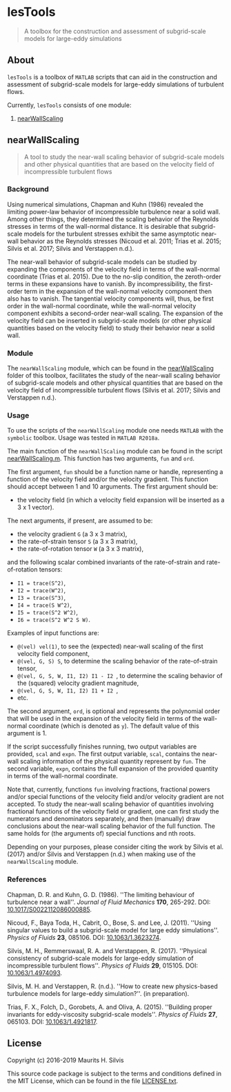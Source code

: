 # lesTools

> A toolbox for the construction and assessment of subgrid-scale models for large-eddy simulations

## About

`lesTools` is a toolbox of `MATLAB` scripts that can aid in the construction and assessment of subgrid-scale models for large-eddy simulations of turbulent flows.

Currently, `lesTools` consists of one module:

1. [nearWallScaling](#nearwallscaling)

## nearWallScaling

> A tool to study the near-wall scaling behavior of subgrid-scale models and other physical quantities that are based on the velocity field of incompressible turbulent flows

### Background

Using numerical simulations, Chapman and Kuhn (1986) revealed the limiting power-law behavior of incompressible turbulence near a solid wall.
Among other things, they determined the scaling behavior of the Reynolds stresses in terms of the wall-normal distance.
It is desirable that subgrid-scale models for the turbulent stresses exhibit the same asymptotic near-wall behavior as the Reynolds stresses (Nicoud et al. 2011; Trias et al. 2015; Silvis et al. 2017; Silvis and Verstappen n.d.).

The near-wall behavior of subgrid-scale models can be studied by expanding the components of the velocity field in terms of the wall-normal coordinate (Trias et al. 2015).
Due to the no-slip condition, the zeroth-order terms in these expansions have to vanish.
By incompressibility, the first-order term in the expansion of the wall-normal velocity component then also has to vanish.
The tangential velocity components will, thus, be first order in the wall-normal coordinate, while the wall-normal velocity component exhibits a second-order near-wall scaling.
The expansion of the velocity field can be inserted in subgrid-scale models (or other physical quantities based on the velocity field) to study their behavior near a solid wall.

### Module

The `nearWallScaling` module, which can be found in the [nearWallScaling](nearWallScaling) folder of this toolbox, facilitates the study of the near-wall scaling behavior of subgrid-scale models and other physical quantities that are based on the velocity field of incompressible turbulent flows (Silvis et al. 2017; Silvis and Verstappen n.d.).

### Usage

To use the scripts of the `nearWallScaling` module one needs `MATLAB` with the `symbolic` toolbox.
Usage was tested in `MATLAB R2018a`.

The main function of the `nearWallScaling` module can be found in the script [nearWallScaling.m](nearWallScaling/nearWallScaling.m).
This function has two arguments, `fun` and `ord`.

The first argument, `fun` should be a function name or handle, representing a function of the velocity field and/or the velocity gradient.
This function should accept between 1 and 10 arguments.
The first argument should be:

- the velocity field (in which a velocity field expansion will be inserted as a 3 x 1 vector).

The next arguments, if present, are assumed to be:

- the velocity gradient `G` (a 3 x 3 matrix),
- the rate-of-strain tensor `S` (a 3 x 3 matrix),
- the rate-of-rotation tensor `W` (a 3 x 3 matrix),

and the following scalar combined invariants of the rate-of-strain
and rate-of-rotation tensors:

- `I1 = trace(S^2)`,
- `I2 = trace(W^2)`,
- `I3 = trace(S^3)`,
- `I4 = trace(S W^2)`,
- `I5 = trace(S^2 W^2)`,
- `I6 = trace(S^2 W^2 S W)`.

Examples of input functions are:

- `@(vel) vel(1)`, to see the (expected) near-wall scaling of the first velocity field component,
- `@(vel, G, S) S`, to determine the scaling behavior of the rate-of-strain tensor,
- `@(vel, G, S, W, I1, I2) I1 - I2 `, to determine the scaling behavior of the (squared) velocity gradient magnitude,
- `@(vel, G, S, W, I1, I2) I1 + I2 `,
- etc.

The second argument, `ord`, is optional and represents the polynomial order that will be used in the expansion of the velocity field in terms of the wall-normal coordinate (which is denoted as `y`).
The default value of this argument is 1.

If the script successfully finishes running, two output variables are provided, `scal` and `expn`.
The first output variable, `scal`, contains the near-wall scaling information of the physical quantity represent by `fun`.
The second variable, `expn`, contains the full expansion of the provided quantity in terms of the wall-normal coordinate.

Note that, currently, functions `fun` involving fractions, fractional powers and/or special functions of the velocity field and/or velocity gradient are not accepted.
To study the near-wall scaling behavior of quantities involving fractional functions of the velocity field or gradient, one can first study the numerators and denominators separately, and then (manually) draw conclusions about the near-wall scaling behavior of the full function.
The same holds for (the arguments of) special functions and nth roots.

Depending on your purposes, please consider citing the work by Silvis et al. (2017) and/or Silvis and Verstappen (n.d.) when making use of the `nearWallScaling` module.

### References

Chapman, D. R. and Kuhn, G. D. (1986). ''The limiting behaviour of turbulence near a wall''. *Journal of Fluid Mechanics* **170**, 265-292. DOI: [10.1017/S0022112086000885](http://doi.org/10.1017/S0022112086000885).

Nicoud, F., Baya Toda, H., Cabrit, O., Bose, S. and Lee, J. (2011). ''Using singular values to build a subgrid-scale model for large eddy simulations''. *Physics of Fluids* **23**, 085106. DOI: [10.1063/1.3623274](http://doi.org/10.1063/1.3623274).

Silvis, M. H., Remmerswaal, R. A. and Verstappen, R. (2017). ''Physical consistency of subgrid-scale models for large-eddy simulation of incompressible turbulent flows''. *Physics of Fluids* **29**, 015105. DOI: [10.1063/1.4974093](http://doi.org/10.1063/1.4974093).

Silvis, M. H. and Verstappen, R. (n.d.). ''How to create new physics-based turbulence models for large-eddy simulation?''. (in preparation).

Trias, F. X., Folch, D., Gorobets, A. and Oliva, A. (2015). ''Building proper invariants for eddy-viscosity subgrid-scale models''. *Physics of Fluids* **27**, 065103. DOI: [10.1063/1.4921817](http://doi.org/10.1063/1.4921817).

## License

Copyright (c) 2016-2019 Maurits H. Silvis

This source code package is subject to the terms and conditions defined in the MIT License, which can be found in the file [LICENSE.txt](LICENSE.txt).
